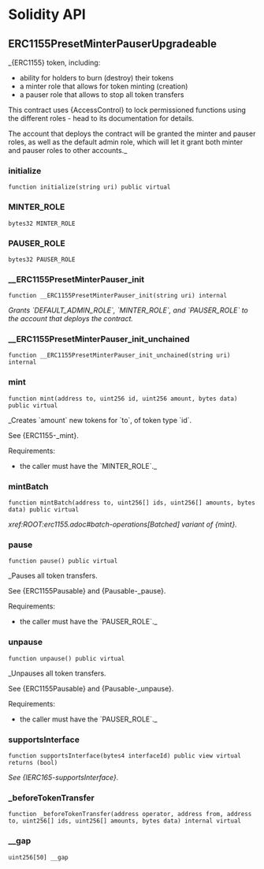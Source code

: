 # Solidity API

## ERC1155PresetMinterPauserUpgradeable

_{ERC1155} token, including:

 - ability for holders to burn (destroy) their tokens
 - a minter role that allows for token minting (creation)
 - a pauser role that allows to stop all token transfers

This contract uses {AccessControl} to lock permissioned functions using the
different roles - head to its documentation for details.

The account that deploys the contract will be granted the minter and pauser
roles, as well as the default admin role, which will let it grant both minter
and pauser roles to other accounts._

### initialize

```solidity
function initialize(string uri) public virtual
```

### MINTER_ROLE

```solidity
bytes32 MINTER_ROLE
```

### PAUSER_ROLE

```solidity
bytes32 PAUSER_ROLE
```

### __ERC1155PresetMinterPauser_init

```solidity
function __ERC1155PresetMinterPauser_init(string uri) internal
```

_Grants &#x60;DEFAULT_ADMIN_ROLE&#x60;, &#x60;MINTER_ROLE&#x60;, and &#x60;PAUSER_ROLE&#x60; to the account that
deploys the contract._

### __ERC1155PresetMinterPauser_init_unchained

```solidity
function __ERC1155PresetMinterPauser_init_unchained(string uri) internal
```

### mint

```solidity
function mint(address to, uint256 id, uint256 amount, bytes data) public virtual
```

_Creates &#x60;amount&#x60; new tokens for &#x60;to&#x60;, of token type &#x60;id&#x60;.

See {ERC1155-_mint}.

Requirements:

- the caller must have the &#x60;MINTER_ROLE&#x60;._

### mintBatch

```solidity
function mintBatch(address to, uint256[] ids, uint256[] amounts, bytes data) public virtual
```

_xref:ROOT:erc1155.adoc#batch-operations[Batched] variant of {mint}._

### pause

```solidity
function pause() public virtual
```

_Pauses all token transfers.

See {ERC1155Pausable} and {Pausable-_pause}.

Requirements:

- the caller must have the &#x60;PAUSER_ROLE&#x60;._

### unpause

```solidity
function unpause() public virtual
```

_Unpauses all token transfers.

See {ERC1155Pausable} and {Pausable-_unpause}.

Requirements:

- the caller must have the &#x60;PAUSER_ROLE&#x60;._

### supportsInterface

```solidity
function supportsInterface(bytes4 interfaceId) public view virtual returns (bool)
```

_See {IERC165-supportsInterface}._

### _beforeTokenTransfer

```solidity
function _beforeTokenTransfer(address operator, address from, address to, uint256[] ids, uint256[] amounts, bytes data) internal virtual
```

### __gap

```solidity
uint256[50] __gap
```

